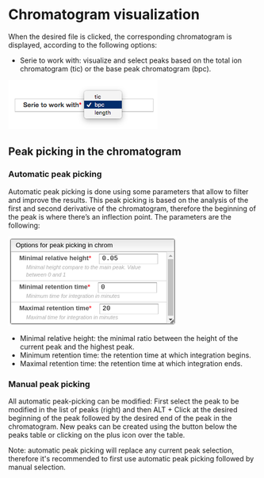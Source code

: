 # Chromatogram visualization

When the desired file is clicked, the corresponding chromatogram is displayed, according to the following options:

- Serie to work with: visualize and select peaks based on the total ion chromatogram \(tic\) or the base peak chromatogram \(bpc\).

![](serie_to_work_with.png)

## Peak picking in the chromatogram

### Automatic peak picking

Automatic peak picking is done using some parameters that allow to filter and improve the results. This peak picking is based on the analysis of the first and second derivative of the chromatogram, therefore the beginning of the peak is where there’s an inflection point. The parameters are the following:

![](settings.png)

- Minimal relative height: the minimal ratio between the height of the current peak and the highest peak.
- Minimum retention time: the retention time at which integration begins.
- Maximal retention time: the retention time at which integration ends.

### Manual peak picking

All automatic peak-picking can be modified: First select the peak to be modified in the list of peaks \(right\) and then ALT + Click at the desired beginning of the peak followed by the desired end of the peak in the chromatogram. New peaks can be created using the button below the peaks table or clicking on the plus icon over the table.

Note: automatic peak picking will replace any current peak selection, therefore it's recommended to first use automatic peak picking followed by manual selection.
